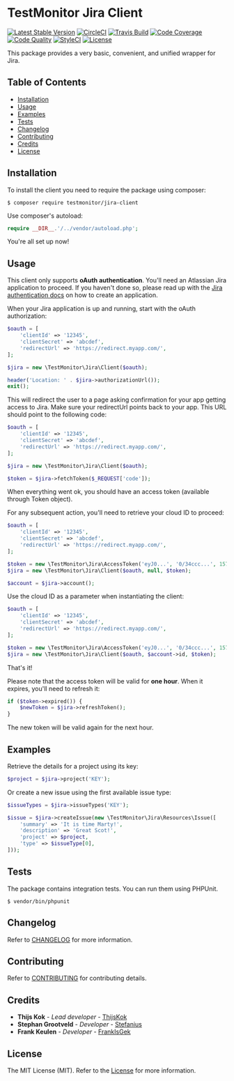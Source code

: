 # TestMonitor Jira Client

[![Latest Stable Version](https://poser.pugx.org/testmonitor/jira-client/v/stable)](https://packagist.org/packages/testmonitor/jira-client)
[![CircleCI](https://img.shields.io/circleci/project/github/testmonitor/jira-client.svg)](https://circleci.com/gh/testmonitor/jira-client)
[![Travis Build](https://travis-ci.com/testmonitor/jira-client.svg?branch=master)](https://travis-ci.com/testmonitor/jira-client)
[![Code Coverage](https://scrutinizer-ci.com/g/testmonitor/jira-client/badges/coverage.png?b=master)](https://scrutinizer-ci.com/g/testmonitor/jira-client/?branch=master)
[![Code Quality](https://scrutinizer-ci.com/g/testmonitor/jira-client/badges/quality-score.png?b=master)](https://scrutinizer-ci.com/g/testmonitor/jira-client/?branch=master)
[![StyleCI](https://styleci.io/repos/222957448/shield)](https://styleci.io/repos/222957448)
[![License](https://poser.pugx.org/testmonitor/jira-client/license)](https://packagist.org/packages/testmonitor/jira-client)

This package provides a very basic, convenient, and unified wrapper for Jira.

## Table of Contents

-   [Installation](#installation)
-   [Usage](#usage)
-   [Examples](#examples)
-   [Tests](#tests)
-   [Changelog](#changelog)
-   [Contributing](#contributing)
-   [Credits](#credits)
-   [License](#license)

## Installation

To install the client you need to require the package using composer:

    $ composer require testmonitor/jira-client

Use composer's autoload:

```php
require __DIR__.'/../vendor/autoload.php';
```

You're all set up now!

## Usage

This client only supports **oAuth authentication**. You'll need an Atlassian Jira application to proceed. If you haven't done so,
please read up with the [Jira authentication docs](https://developer.atlassian.com/console/myapps/) on how
to create an application.

When your Jira application is up and running, start with the oAuth authorization:

```php
$oauth = [
    'clientId' => '12345',
    'clientSecret' => 'abcdef',
    'redirectUrl' => 'https://redirect.myapp.com/',
];

$jira = new \TestMonitor\Jira\Client($oauth);

header('Location: ' . $jira->authorizationUrl());
exit();
```

This will redirect the user to a page asking confirmation for your app getting access to Jira. Make sure your redirectUrl points
back to your app. This URL should point to the following code:

```php
$oauth = [
    'clientId' => '12345',
    'clientSecret' => 'abcdef',
    'redirectUrl' => 'https://redirect.myapp.com/',
];

$jira = new \TestMonitor\Jira\Client($oauth);

$token = $jira->fetchToken($_REQUEST['code']);
```

When everything went ok, you should have an access token (available through Token object).

For any subsequent action, you'll need to retrieve your cloud ID to proceed:

```php
$oauth = [
    'clientId' => '12345',
    'clientSecret' => 'abcdef',
    'redirectUrl' => 'https://redirect.myapp.com/',
];

$token = new \TestMonitor\Jira\AccessToken('eyJ0...', '0/34ccc...', 1574601877); // the token you got last time
$jira = new \TestMonitor\Jira\Client($oauth, null, $token);

$account = $jira->account();
```

Use the cloud ID as a parameter when instantiating the client:

```php
$oauth = [
    'clientId' => '12345',
    'clientSecret' => 'abcdef',
    'redirectUrl' => 'https://redirect.myapp.com/',
];

$token = new \TestMonitor\Jira\AccessToken('eyJ0...', '0/34ccc...', 1574601877);
$jira = new \TestMonitor\Jira\Client($oauth, $account->id, $token);
```

That's it!

Please note that the access token will be valid for **one hour**. When it expires, you'll need to refresh it:

```php
if ($token->expired()) {
    $newToken = $jira->refreshToken();
}
```

The new token will be valid again for the next hour.

## Examples

Retrieve the details for a project using its key:

```php
$project = $jira->project('KEY');
```

Or create a new issue using the first available issue type:

```php
$issueTypes = $jira->issueTypes('KEY');

$issue = $jira->createIssue(new \TestMonitor\Jira\Resources\Issue([
    'summary' => 'It is time Marty!',
    'description' => 'Great Scot!',
    'project' => $project,
    'type' => $issueType[0],
]));
```

## Tests

The package contains integration tests. You can run them using PHPUnit.

    $ vendor/bin/phpunit

## Changelog

Refer to [CHANGELOG](CHANGELOG.md) for more information.

## Contributing

Refer to [CONTRIBUTING](CONTRIBUTING.md) for contributing details.

## Credits

-   **Thijs Kok** - _Lead developer_ - [ThijsKok](https://github.com/thijskok)
-   **Stephan Grootveld** - _Developer_ - [Stefanius](https://github.com/stefanius)
-   **Frank Keulen** - _Developer_ - [FrankIsGek](https://github.com/frankisgek)

## License

The MIT License (MIT). Refer to the [License](LICENSE.md) for more information.
